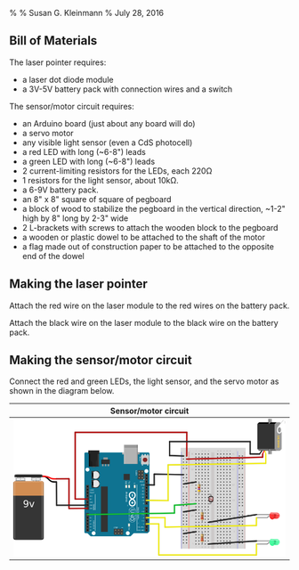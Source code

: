 %
% Susan G. Kleinmann
% July 28, 2016

## Bill of Materials ##

The laser pointer requires:

* a laser dot diode module
* a 3V-5V battery pack with connection wires and a switch

The sensor/motor circuit requires:

* an Arduino board (just about any board will do)
* a servo motor
* any visible light sensor (even a CdS photocell)
* a red LED with long (~6-8") leads 
* a green LED with long (~6-8") leads 
* 2 current-limiting resistors for the LEDs, each 220Ω
* 1 resistors for the light sensor, about 10kΩ.
* a 6-9V battery pack.
* an 8" x 8" square of  square of pegboard 
* a block of wood to stabilize the pegboard in the vertical direction,
~1-2" high by 8" long by 2-3" wide  
* 2 L-brackets with screws to attach the wooden block to the pegboard
* a wooden or plastic dowel to be attached to the shaft of the motor
* a flag made out of construction paper to be attached to the opposite end of the dowel

## Making the laser pointer ##

Attach the red wire on the laser module to the red wires on the battery pack.

Attach the black wire on the laser module to the black  wire on the battery pack.

## Making the sensor/motor circuit ##

Connect the red and green LEDs, the light sensor, and the servo motor as 
shown in the diagram below.

| Sensor/motor circuit                |
|:-----------------------------------:|
| ![](images/servo_w_leds_bb.svg.png) |

